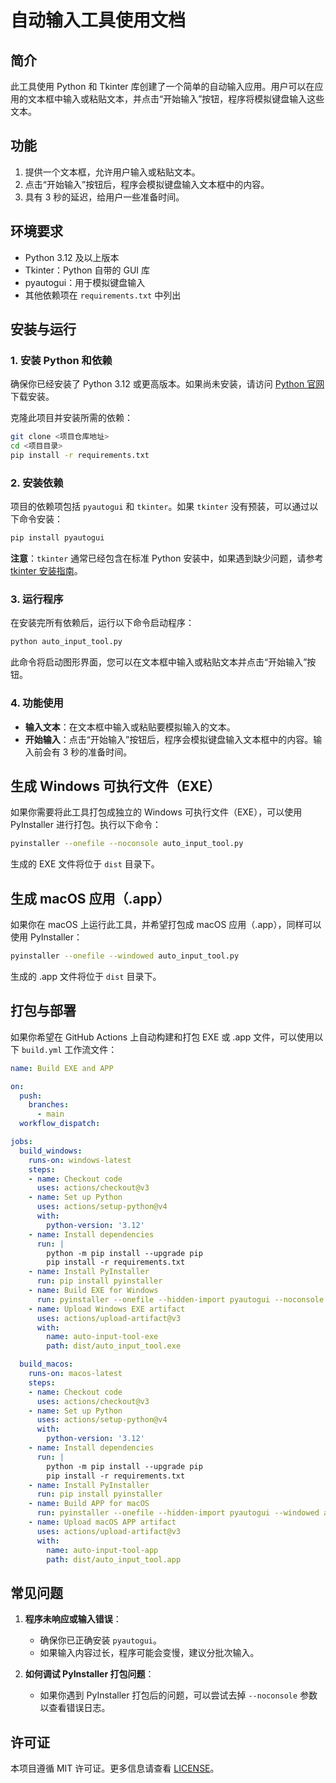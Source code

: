 # 自动输入工具使用文档

## 简介
此工具使用 Python 和 Tkinter 库创建了一个简单的自动输入应用。用户可以在应用的文本框中输入或粘贴文本，并点击“开始输入”按钮，程序将模拟键盘输入这些文本。

## 功能
1. 提供一个文本框，允许用户输入或粘贴文本。
2. 点击“开始输入”按钮后，程序会模拟键盘输入文本框中的内容。
3. 具有 3 秒的延迟，给用户一些准备时间。

## 环境要求
- Python 3.12 及以上版本
- Tkinter：Python 自带的 GUI 库
- pyautogui：用于模拟键盘输入
- 其他依赖项在 `requirements.txt` 中列出

## 安装与运行

### 1. 安装 Python 和依赖

确保你已经安装了 Python 3.12 或更高版本。如果尚未安装，请访问 [Python 官网](https://www.python.org/downloads/) 下载安装。

克隆此项目并安装所需的依赖：

```bash
git clone <项目仓库地址>
cd <项目目录>
pip install -r requirements.txt
```

### 2. 安装依赖
项目的依赖项包括 `pyautogui` 和 `tkinter`。如果 `tkinter` 没有预装，可以通过以下命令安装：

```bash
pip install pyautogui
```

**注意**：`tkinter` 通常已经包含在标准 Python 安装中，如果遇到缺少问题，请参考 [tkinter 安装指南](https://tkdocs.com/tutorial/install.html)。

### 3. 运行程序
在安装完所有依赖后，运行以下命令启动程序：

```bash
python auto_input_tool.py
```

此命令将启动图形界面，您可以在文本框中输入或粘贴文本并点击“开始输入”按钮。

### 4. 功能使用
- **输入文本**：在文本框中输入或粘贴要模拟输入的文本。
- **开始输入**：点击“开始输入”按钮后，程序会模拟键盘输入文本框中的内容。输入前会有 3 秒的准备时间。

## 生成 Windows 可执行文件（EXE）

如果你需要将此工具打包成独立的 Windows 可执行文件（EXE），可以使用 PyInstaller 进行打包。执行以下命令：

```bash
pyinstaller --onefile --noconsole auto_input_tool.py
```

生成的 EXE 文件将位于 `dist` 目录下。

## 生成 macOS 应用（.app）

如果你在 macOS 上运行此工具，并希望打包成 macOS 应用（.app），同样可以使用 PyInstaller：

```bash
pyinstaller --onefile --windowed auto_input_tool.py
```

生成的 .app 文件将位于 `dist` 目录下。

## 打包与部署

如果你希望在 GitHub Actions 上自动构建和打包 EXE 或 .app 文件，可以使用以下 `build.yml` 工作流文件：

```yaml
name: Build EXE and APP

on:
  push:
    branches:
      - main
  workflow_dispatch:

jobs:
  build_windows:
    runs-on: windows-latest
    steps:
    - name: Checkout code
      uses: actions/checkout@v3
    - name: Set up Python
      uses: actions/setup-python@v4
      with:
        python-version: '3.12'
    - name: Install dependencies
      run: |
        python -m pip install --upgrade pip
        pip install -r requirements.txt
    - name: Install PyInstaller
      run: pip install pyinstaller
    - name: Build EXE for Windows
      run: pyinstaller --onefile --hidden-import pyautogui --noconsole auto_input_tool.py
    - name: Upload Windows EXE artifact
      uses: actions/upload-artifact@v3
      with:
        name: auto-input-tool-exe
        path: dist/auto_input_tool.exe

  build_macos:
    runs-on: macos-latest
    steps:
    - name: Checkout code
      uses: actions/checkout@v3
    - name: Set up Python
      uses: actions/setup-python@v4
      with:
        python-version: '3.12'
    - name: Install dependencies
      run: |
        python -m pip install --upgrade pip
        pip install -r requirements.txt
    - name: Install PyInstaller
      run: pip install pyinstaller
    - name: Build APP for macOS
      run: pyinstaller --onefile --hidden-import pyautogui --windowed auto_input_tool.py
    - name: Upload macOS APP artifact
      uses: actions/upload-artifact@v3
      with:
        name: auto-input-tool-app
        path: dist/auto_input_tool.app
```

## 常见问题

1. **程序未响应或输入错误**：
   - 确保你已正确安装 `pyautogui`。
   - 如果输入内容过长，程序可能会变慢，建议分批次输入。

2. **如何调试 PyInstaller 打包问题**：
   - 如果你遇到 PyInstaller 打包后的问题，可以尝试去掉 `--noconsole` 参数以查看错误日志。

## 许可证
本项目遵循 MIT 许可证。更多信息请查看 [LICENSE](./LICENSE)。